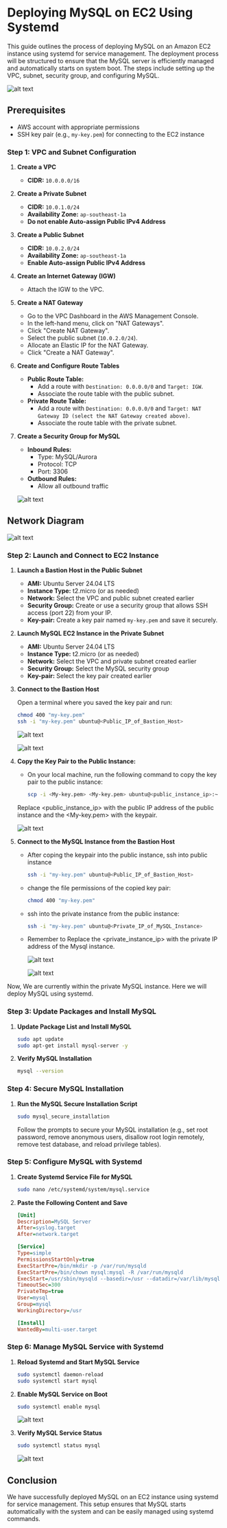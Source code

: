 # Deploying MySQL on EC2 Using Systemd

This guide outlines the process of deploying MySQL on an Amazon EC2 instance using systemd for service management. The deployment process will be structured to ensure that the MySQL server is efficiently managed and automatically starts on system boot. The steps include setting up the VPC, subnet, security group, and configuring MySQL.

![alt text](https://raw.githubusercontent.com/AhnafNabil/poridhi.io.intern/main/AWS%20networking%20lab/lab%2006/images/systemd-diagram.png)

## Prerequisites
- AWS account with appropriate permissions
- SSH key pair (e.g., `my-key.pem`) for connecting to the EC2 instance

### Step 1: VPC and Subnet Configuration

1. **Create a VPC**
   - **CIDR:** `10.0.0.0/16`

2. **Create a Private Subnet**
   - **CIDR:** `10.0.1.0/24`
   - **Availability Zone:** `ap-southeast-1a`
   - **Do not enable Auto-assign Public IPv4 Address**

3. **Create a Public Subnet**
   - **CIDR:** `10.0.2.0/24`
   - **Availability Zone:** `ap-southeast-1a`
   - **Enable Auto-assign Public IPv4 Address**

4. **Create an Internet Gateway (IGW)**
   - Attach the IGW to the VPC.

5. **Create a NAT Gateway**
   - Go to the VPC Dashboard in the AWS Management Console.
   - In the left-hand menu, click on "NAT Gateways".
   - Click "Create NAT Gateway".
   - Select the public subnet (`10.0.2.0/24`).
   - Allocate an Elastic IP for the NAT Gateway.
   - Click "Create a NAT Gateway".

6. **Create and Configure Route Tables**
   - **Public Route Table:**
     - Add a route with `Destination: 0.0.0.0/0` and `Target: IGW`.
     - Associate the route table with the public subnet.
   - **Private Route Table:**
     - Add a route with `Destination: 0.0.0.0/0` and `Target: NAT Gateway ID (select the NAT Gateway created above)`.
     - Associate the route table with the private subnet.

7. **Create a Security Group for MySQL**
   - **Inbound Rules:**
     - Type: MySQL/Aurora
     - Protocol: TCP
     - Port: 3306
   - **Outbound Rules:**
     - Allow all outbound traffic

    ![alt text](https://raw.githubusercontent.com/AhnafNabil/poridhi.io.intern/main/AWS%20networking%20lab/lab%2006/images/systemd-new-02.png)

## Network Diagram

![alt text](https://raw.githubusercontent.com/AhnafNabil/poridhi.io.intern/main/AWS%20networking%20lab/lab%2006/images/systemd-new-01.png)

### Step 2: Launch and Connect to EC2 Instance

1. **Launch a Bastion Host in the Public Subnet**
   - **AMI:** Ubuntu Server 24.04 LTS
   - **Instance Type:** t2.micro (or as needed)
   - **Network:** Select the VPC and public subnet created earlier
   - **Security Group:** Create or use a security group that allows SSH access (port 22) from your IP.
   - **Key-pair:** Create a key pair named `my-key.pem` and save it securely.

2. **Launch MySQL EC2 Instance in the Private Subnet**
   - **AMI:** Ubuntu Server 24.04 LTS
   - **Instance Type:** t2.micro (or as needed)
   - **Network:** Select the VPC and private subnet created earlier
   - **Security Group:** Select the MySQL security group 
   - **Key-pair:** Select the key pair created earlier

3. **Connect to the Bastion Host**

   Open a terminal where you saved the key pair and run:

   ```bash
   chmod 400 "my-key.pem"
   ssh -i "my-key.pem" ubuntu@<Public_IP_of_Bastion_Host>
   ```

   ![alt text](https://raw.githubusercontent.com/AhnafNabil/poridhi.io.intern/main/AWS%20networking%20lab/lab%2006/images/systemd-new-03.png)

   ![alt text](https://raw.githubusercontent.com/AhnafNabil/poridhi.io.intern/main/AWS%20networking%20lab/lab%2006/images/systemd-new-04.png)

4. **Copy the Key Pair to the Public Instance:**
    - On your local machine, run the following command to copy the key pair to the public instance:

      ```sh
      scp -i <My-key.pem> <My-key.pem> ubuntu@<public_instance_ip>:~
      ```

    Replace <public_instance_ip> with the public IP address of the public instance and the <My-key.pem> with the keypair.

      ![alt text](https://raw.githubusercontent.com/AhnafNabil/poridhi.io.intern/main/AWS%20networking%20lab/lab%2006/images/systemd-new-05.png)

5. **Connect to the MySQL Instance from the Bastion Host**

    - After coping the keypair into the public instance, ssh into public instance

      ```sh
      ssh -i "my-key.pem" ubuntu@<Public_IP_of_Bastion_Host>
      ```
    - change the file permissions of the copied key pair:
   
      ```sh
      chmod 400 "my-key.pem"
      ```
    - ssh into the private instance from the public instance:
   
      ```sh
      ssh -i "my-key.pem" ubuntu@<Private_IP_of_MySQL_Instance>
      ```

    - Remember to Replace the <private_instance_ip> with the private IP address of the Mysql instance.

      ![alt text](https://raw.githubusercontent.com/AhnafNabil/poridhi.io.intern/main/AWS%20networking%20lab/lab%2006/images/systemd-new-06.png)

      ![alt text](https://raw.githubusercontent.com/AhnafNabil/poridhi.io.intern/main/AWS%20networking%20lab/lab%2006/images/systemd-new-07.png)

Now, We are currently within the private MySQL instance. Here we will deploy MySQL using systemd.

### Step 3: Update Packages and Install MySQL

1. **Update Package List and Install MySQL**
   ```bash
   sudo apt update
   sudo apt-get install mysql-server -y
   ```

2. **Verify MySQL Installation**
   ```bash
   mysql --version
   ```

### Step 4: Secure MySQL Installation

1. **Run the MySQL Secure Installation Script**
   ```bash
   sudo mysql_secure_installation
   ```

   Follow the prompts to secure your MySQL installation (e.g., set root password, remove anonymous users, disallow root login remotely, remove test database, and reload privilege tables).

### Step 5: Configure MySQL with Systemd

1. **Create Systemd Service File for MySQL**
   ```bash
   sudo nano /etc/systemd/system/mysql.service
   ```

2. **Paste the Following Content and Save**
   ```ini
   [Unit]
   Description=MySQL Server
   After=syslog.target
   After=network.target

   [Service]
   Type=simple
   PermissionsStartOnly=true
   ExecStartPre=/bin/mkdir -p /var/run/mysqld
   ExecStartPre=/bin/chown mysql:mysql -R /var/run/mysqld
   ExecStart=/usr/sbin/mysqld --basedir=/usr --datadir=/var/lib/mysql --plugin-dir=/usr/lib/mysql/plugin --log-error=/var/log/mysql/error.log --pid-file=/var/run/mysqld/mysqld.pid --socket=/var/run/mysqld/mysqld.sock --port=3306
   TimeoutSec=300
   PrivateTmp=true
   User=mysql
   Group=mysql
   WorkingDirectory=/usr

   [Install]
   WantedBy=multi-user.target
   ```

### Step 6: Manage MySQL Service with Systemd

1. **Reload Systemd and Start MySQL Service**
   ```bash
   sudo systemctl daemon-reload
   sudo systemctl start mysql
   ```

2. **Enable MySQL Service on Boot**
   ```bash
   sudo systemctl enable mysql
   ```

   ![alt text](https://raw.githubusercontent.com/AhnafNabil/poridhi.io.intern/main/AWS%20networking%20lab/lab%2006/images/systemd-new-08.png)

3. **Verify MySQL Service Status**
   ```bash
   sudo systemctl status mysql
   ```

   ![alt text](https://raw.githubusercontent.com/AhnafNabil/poridhi.io.intern/main/AWS%20networking%20lab/lab%2006/images/systemd-new-09.png)

## Conclusion

We have successfully deployed MySQL on an EC2 instance using systemd for service management. This setup ensures that MySQL starts automatically with the system and can be easily managed using systemd commands.
